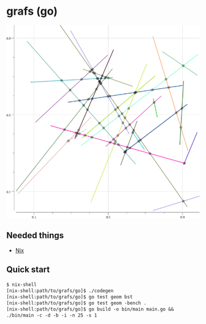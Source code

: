 # grafs (go)

![](cover.png)

Needed things
---
 * [Nix](https://nixos.org/nix/)

Quick start
---
```
$ nix-shell
[nix-shell:path/to/grafs/go]$ ./codegen
[nix-shell:path/to/grafs/go]$ go test geom bst
[nix-shell:path/to/grafs/go]$ go test geom -bench .
[nix-shell:path/to/grafs/go]$ go build -o bin/main main.go && ./bin/main -c -d -b -i -n 25 -s 1
```
